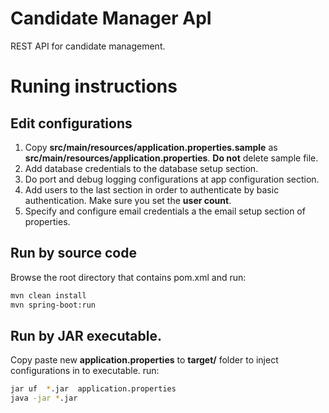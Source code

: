 # Candidate Manager ApI
REST API for candidate management.

# Runing instructions
## Edit configurations
1. Copy **src/main/resources/application.properties.sample** as **src/main/resources/application.properties**. **Do not** delete sample file.
2. Add database credentials to the database setup section.
3. Do port and debug logging configurations at app configuration section.
4. Add users to the last section in order to authenticate by basic authentication. Make sure you set the **user count**.
5. Specify and configure email credentials a the email setup section of properties.
## Run by source code
Browse the root directory that contains pom.xml and run:
```sh
mvn clean install
mvn spring-boot:run
```
## Run by JAR executable.
Copy paste new **application.properties** to **target/** folder to inject configurations in to executable. run:
```sh
jar uf  *.jar  application.properties
java -jar *.jar
```
